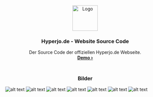 <br />
<p align="center">
  <a href="https://github.com/othneildrew/Best-README-Template">
    <img src="https://static.hyperjo.de/img/logo.svg" alt="Logo" width="80" height="80">
  </a>

  <h3 align="center">Hyperjo.de - Website Source Code</h3>

  <p align="center">
    Der Source Code der offiziellen Hyperjo.de Webseite.
    <br />
    <a href="https://hyperjo.de"><strong>Demo ›</strong></a>
    <br />
    <br />

  </p>
</p>

## <h3 align="center">Bilder</h3>

![alt text](https://cdn.haze.ninja/8b468b46e3d28588e501d7c77a18da2a.jpg)
![alt text](https://cdn.haze.ninja/6e3e53e37684e628a21ed4cc3030842c.jpg)
![alt text](https://cdn.haze.ninja/91504dfdea0979b0a5a95f0190af89a5.jpg)
![alt text](https://cdn.haze.ninja/00247b577cfc05e9ea21f1b71c6d5b13.jpg)
![alt text](https://cdn.haze.ninja/b8ef63abacd3f14aa3e409d3c60e2a46.jpg)
![alt text](https://cdn.haze.ninja/32b56f4cc27a5d27dc1afbdbd56c1fe7.jpg)
![alt text](https://cdn.haze.ninja/63eb27080b3464109e1b27c2c84b0541.jpg)
